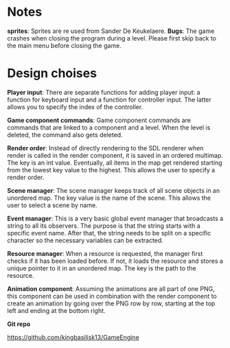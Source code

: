 # Notes
**sprites**: Sprites are re used from Sander De Keukelaere.
**Bugs**: The game crashes when closing the program during a level. Please first skip back to the main menu before closing the game.

# Design choises
**Player input**: There are separate functions for adding player input: a function for keyboard input and a function for controller input. The latter allows you to specify the index of the controller.

**Game component commands**: Game component commands are commands that are linked to a component and a level. When the level is deleted, the command also gets deleted.

**Render order**: Instead of directly rendering to the SDL renderer when render is called in the render component, it is saved in an ordered multimap. The key is an int value. Eventually, all items in the map get rendered starting from the lowest key value to the highest. This allows the user to specify a render order.

**Scene manager**: The scene manager keeps track of all scene objects in an unordered map. The key value is the name of the scene. This allows the user to select a scene by name.

**Event manager**: This is a very basic global event manager that broadcasts a string to all its observers. The purpose is that the string starts with a specific event name. After that, the string needs to be split on a specific character so the necessary variables can be extracted.

**Resource manager**: When a resource is requested, the manager first checks if it has been loaded before. If not, it loads the resource and stores a unique pointer to it in an unordered map. The key is the path to the resource.

**Animation component**: Assuming the animations are all part of one PNG, this component can be used in combination with the render component to create an animation by going over the PNG row by row, starting at the top left and ending at the bottom right.


**Git repo**

https://github.com/kingbasilisk13/GameEngine
